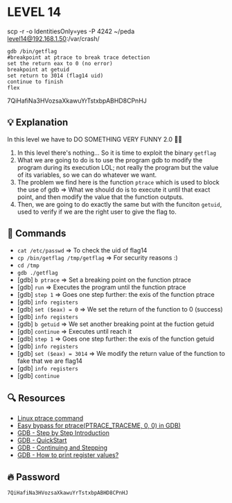 # LEVEL 14

scp -r -o IdentitiesOnly=yes -P 4242 ~/peda level14@192.168.1.50:/var/crash/

```
gdb /bin/getflag
#breakpoint at ptrace to break trace detection
set the return eax to 0 (no error)
breakpoint at getuid
set return to 3014 (flag14 uid)
continue to finish
flex
```
7QiHafiNa3HVozsaXkawuYrTstxbpABHD8CPnHJ

## 💡 Explanation

In this level we have to DO SOMETHING VERY FUNNY 2.0 🎉🎉
1. In this level there's nothing... So it is time to exploit the binary `getflag`
2. What we are going to do is to use the program gdb to modify the program during its execution LOL; not really the program but the value of its variables, so we can do whatever we want.
3. The problem we find here is the function `ptrace` which is used to block the use of gdb => What we should do is to execute it until that exact point, and then modify the value that the function outputs.
4. Then, we are going to do exactly the same but with the funciton `getuid`, used to verify if we are the right user to give the flag to.

## 👾 Commands

- `cat /etc/passwd` => To check the uid of flag14
- `cp /bin/getflag /tmp/getflag` => For security reasons :)
- `cd /tmp`
- `gdb ./getflag`
- [gdb] `b ptrace` => Set a breaking point on the function ptrace
- [gdb] `run` => Executes the program until the function ptrace
- [gdb] `step 1` => Goes one step further: the exis of the function ptrace
- [gdb] `info registers`
- [gdb] `set ($eax) = 0` => We set the return of the function to 0 (success)
- [gdb] `info registers`
- [gdb] `b getuid` => We set another breaking point at the fuction getuid
- [gdb] `continue` => Executes until reach it
- [gdb] `step 1` => Goes one step further: the exis of the function getuid
- [gdb] `info registers`
- [gdb] `set ($eax) = 3014` => We modify the return value of the function to fake that we are flag14
- [gdb] `info registers`
- [gdb] `continue`

## 🔍 Resources

- [Linux ptrace command](https://man7.org/linux/man-pages/man2/ptrace.2.html)
- [Easy bypass for ptrace(PTRACE_TRACEME, 0, 0) in GDB)](https://gist.github.com/poxyran/71a993d292eee10e95b4ff87066ea8f2)
- [GDB - Step by Step Introduction](https://www.geeksforgeeks.org/gdb-step-by-step-introduction/)
- [GDB - QuickStart](http://web.eecs.umich.edu/~sugih/pointers/gdbQS.html#:~:text=You%20can%20also%20set%20breakpoints,quit%20gdb%20and%20restart%20it.)
- [GDB - Continuing and Stepping](http://sourceware.org/gdb/download/onlinedocs/gdb/Continuing-and-Stepping.html)
- [GDB - How to print register values?](https://stackoverflow.com/questions/5429137/how-to-print-register-values-in-gdb)

## 🔥 Password
`7QiHafiNa3HVozsaXkawuYrTstxbpABHD8CPnHJ`
